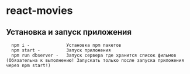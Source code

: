 # react-movies

Установка и запуск приложения
------------

      npm i -              Установка npm пакетов
      npm start -          Запуск приложения
      npm run dbserver -   Запуск сервера где хранится список фильмов (Обязательна к выполнению! Запускать только после запуска приложения через npm start!)
